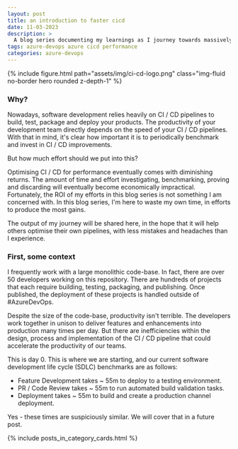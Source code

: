 ```yaml
---
layout: post
title: an introduction to faster cicd
date: 11-03-2023
description: >
  A blog series documenting my learnings as I journey towards massively optimising #AzureDevOps Pipelines.
tags: azure-devops azure cicd performance
categories: azure-devops
---
```


{% include figure.html path="assets/img/ci-cd-logo.png" class="img-fluid no-border hero rounded z-depth-1" %}

### Why?

Nowadays, software development relies heavily on CI / CD pipelines to build, test, package and deploy your products. The productivity of your development team directly depends on the speed of your CI / CD pipelines. With that in mind, it's clear how important it is to periodically benchmark and invest in CI / CD improvements.

But how much effort should we put into this?

Optimising CI / CD for performance eventually comes with diminishing returns. The amount of time and effort investigating, benchmarking, proving and discarding will eventually become economically impractical. Fortunately, the ROI of my efforts in this blog series is not something I am concerned with. In this blog series, I'm here to waste my own time, in efforts to produce the most gains.

The output of my journey will be shared here, in the hope that it will help others optimise their own pipelines, with less mistakes and headaches than I experience.

### First, some context

I frequently work with a large monolithic code-base. In fact, there are over 50 developers working on this repository. There are hundreds of projects that each require building, testing, packaging, and publishing. Once published, the deployment of these projects is handled outside of #AzureDevOps.

Despite the size of the code-base, productivity isn't terrible. The developers work together in unison to deliver features and enhancements into production many times per day. But there are inefficiencies within the design, process and implementation of the CI / CD pipeline that could accelerate the productivity of our teams.

This is day 0. This is where we are starting, and our current software development life cycle (SDLC) benchmarks are as follows:

- Feature Development takes ~ 55m to deploy to a testing environment.
- PR / Code Review takes ~ 55m to run automated build validation tasks.
- Deployment takes ~ 55m to build and create a production channel deployment.

Yes - these times are suspiciously similar. We will cover that in a future post.

{% include posts_in_category_cards.html %}
